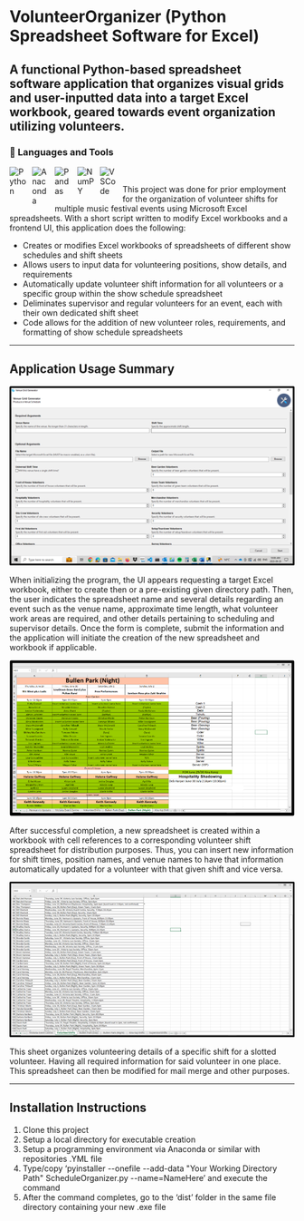 # VolunteerOrganizer (Python Spreadsheet Software for Excel)

## A functional Python-based spreadsheet software application that organizes visual grids and user-inputted data into a target Excel workbook, geared towards event organization utilizing volunteers.

### :toolbox: Languages and Tools
<img align="left" alt="Python" width="30px" style="padding-right:10px;" src="https://cdn.jsdelivr.net/gh/devicons/devicon/icons/python/python-original.svg">
<img align="left" alt="Anaconda" width="30px" style="padding-right:10px;" src="https://cdn.jsdelivr.net/gh/devicons/devicon/icons/adonisjs/adonisjs-original.svg">
<img align="left" alt="Pandas" width="30px" style="padding-right:10px;" src="https://cdn.jsdelivr.net/gh/devicons/devicon/icons/pandas/pandas-original.svg">
<img align="left" alt="NumPY" width="30px" style="padding-right:10px;" src="https://cdn.jsdelivr.net/gh/devicons/devicon/icons/numpy/numpy-original.svg">
<img align="left" alt="VSCode" width="30px" style="padding-right:10px;" src="https://cdn.jsdelivr.net/gh/devicons/devicon/icons/vscode/vscode-original.svg">
<p>&nbsp;</p>

This project was done for prior employment for the organization of volunteer shifts for multiple music festival events using Microsoft Excel spreadsheets. With a short script written to modify Excel workbooks and a frontend UI, this application does the following:

* Creates or modifies Excel workbooks of spreadsheets of different show schedules and shift sheets
* Allows users to input data for volunteering positions, show details, and requirements
* Automatically update volunteer shift information for all volunteers or a specific group within the show schedule spreadsheet
* Deliminates supervisor and regular volunteers for an event, each with their own dedicated shift sheet
* Code allows for the addition of new volunteer roles, requirements, and formatting of show schedule spreadsheets

---
## Application Usage Summary
![User Interface](Images/UI.png)


When initializing the program, the UI appears requesting a target Excel workbook, either to create then or a pre-existing given directory path. Then, the user indicates the spreadsheet name and several details regarding an event such as the venue name, approximate time length, what volunteer work areas are required, and other details pertaining to scheduling and supervisor details. Once the form is complete, submit the information and the application will initiate the creation of the new spreadsheet and workbook if applicable.

![Show Schedule](Images/Show_Schedule.png)


After successful completion, a new spreadsheet is created within a workbook with cell references to a corresponding volunteer shift spreadsheet for distribution purposes. Thus, you can insert new information for shift times, position names, and venue names to have that information automatically updated for a volunteer with that given shift and vice versa.

![Volunteer Shifts](/Images/Volunteer_Shifts.png)


This sheet organizes volunteering details of a specific shift for a slotted volunteer. Having all required information for said volunteer in one place. This spreadsheet can then be modified for mail merge and other purposes.

---
## Installation Instructions
1. Clone this project
2. Setup a local directory for executable creation
3. Setup a programming environment via Anaconda or similar with repositories .YML file
4. Type/copy ‘pyinstaller --onefile --add-data "Your Working Directory Path" ScheduleOrganizer.py --name=NameHere’ and execute the command
5. After the command completes, go to the ‘dist’ folder in the same file directory containing your new .exe file
